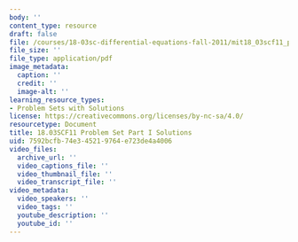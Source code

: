```yaml
---
body: ''
content_type: resource
draft: false
file: /courses/18-03sc-differential-equations-fall-2011/mit18_03scf11_ps5_s22s.pdf
file_size: ''
file_type: application/pdf
image_metadata:
  caption: ''
  credit: ''
  image-alt: ''
learning_resource_types:
- Problem Sets with Solutions
license: https://creativecommons.org/licenses/by-nc-sa/4.0/
resourcetype: Document
title: 18.03SCF11 Problem Set Part I Solutions
uid: 7592bcfb-74e3-4521-9764-e723de4a4006
video_files:
  archive_url: ''
  video_captions_file: ''
  video_thumbnail_file: ''
  video_transcript_file: ''
video_metadata:
  video_speakers: ''
  video_tags: ''
  youtube_description: ''
  youtube_id: ''
---
```

